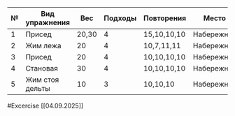 
| №   | Вид упражнения  | Вес   | Подходы | Повторения  | Место      |
| --- | --------------- | ----- | ------- | ----------- | ---------- |
| 1   | Присед          | 20,30 | 4       | 15,10,10,10 | Набережная |
| 2   | Жим лежа        | 20    | 4       | 10,7,11,11  | Набережная |
| 3   | Присед          | 20    | 4       | 10,10,10,10 | Набережная |
| 4   | Становая        | 30    | 4       | 10,10,10,10 | Набережная |
| 5   | Жим стоя дельты | 10    | 3       | 10,10,10    | Набережная |

#Excercise
[[04.09.2025]]